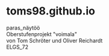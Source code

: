 # toms98.github.io
paras_näytöö </br>
Oberstufenprojekt "voimala" </br>
von Tom Schröter und Oliver Reichardt </br>
ELGS_72
